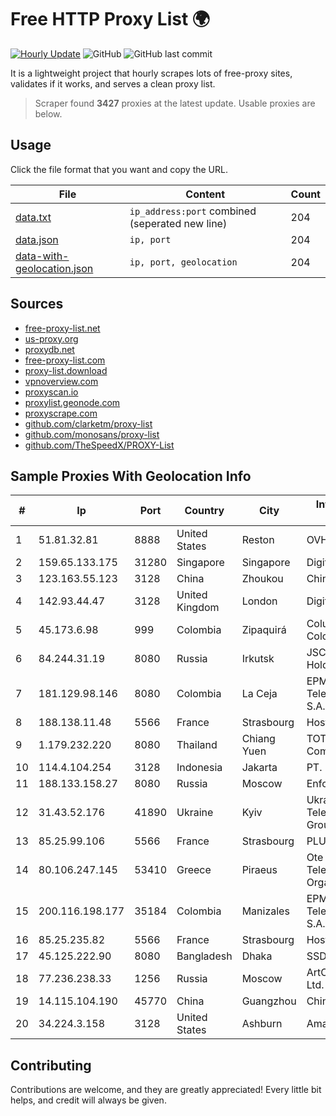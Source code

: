 
# Free HTTP Proxy List 🌍

[![Hourly Update](https://github.com/mertguvencli/http-proxy-list/actions/workflows/main.yml/badge.svg?branch=main)](https://github.com/mertguvencli/http-proxy-list/actions/workflows/main.yml)
![GitHub](https://img.shields.io/github/license/mertguvencli/http-proxy-list)
![GitHub last commit](https://img.shields.io/github/last-commit/mertguvencli/http-proxy-list)

It is a lightweight project that hourly scrapes lots of free-proxy sites, validates if it works, and serves a clean proxy list.


> Scraper found **3427** proxies at the latest update. Usable proxies are below.

## Usage

Click the file format that you want and copy the URL.


|File|Content|Count|
|----|-------|-----|
|[data.txt](https://raw.githubusercontent.com/mertguvencli/http-proxy-list/main/proxy-list/data.txt)|`ip_address:port` combined (seperated new line)|204|
|[data.json](https://raw.githubusercontent.com/mertguvencli/http-proxy-list/main/proxy-list/data.json)|`ip, port`|204|
|[data-with-geolocation.json](https://raw.githubusercontent.com/mertguvencli/http-proxy-list/main/proxy-list/data-with-geolocation.json)|`ip, port, geolocation`|204|

## Sources

* [free-proxy-list.net](https://free-proxy-list.net)
* [us-proxy.org](https://www.us-proxy.org)
* [proxydb.net](http://proxydb.net)
* [free-proxy-list.com](https://free-proxy-list.com/?page=&port=&type%5B%5D=http&type%5B%5D=https&up_time=0&search=Search)
* [proxy-list.download](https://www.proxy-list.download/HTTP)
* [vpnoverview.com](https://vpnoverview.com/privacy/anonymous-browsing/free-proxy-servers)
* [proxyscan.io](https://www.proxyscan.io)
* [proxylist.geonode.com](https://proxylist.geonode.com/api/proxy-list?limit=300&page=1&sort_by=lastChecked&sort_type=desc&protocols=http,https)
* [proxyscrape.com](https://api.proxyscrape.com/v2/?request=displayproxies&protocol=http&timeout=10000&country=all&ssl=all&anonymity=all)
* [github.com/clarketm/proxy-list](https://raw.githubusercontent.com/clarketm/proxy-list/master/proxy-list-raw.txt)
* [github.com/monosans/proxy-list](https://raw.githubusercontent.com/monosans/proxy-list/main/proxies/http.txt)
* [github.com/TheSpeedX/PROXY-List](https://raw.githubusercontent.com/TheSpeedX/PROXY-List/master/http.txt)


## Sample Proxies With Geolocation Info

|#|Ip|Port|Country|City|Internet Service Provider|
|-|--|----|-------|----|-------------------------|
|1|51.81.32.81|8888|United States|Reston|OVH SAS|
|2|159.65.133.175|31280|Singapore|Singapore|DigitalOcean, LLC|
|3|123.163.55.123|3128|China|Zhoukou|Chinanet|
|4|142.93.44.47|3128|United Kingdom|London|DigitalOcean, LLC|
|5|45.173.6.98|999|Colombia|Zipaquirá|Columbus Networks Colombia|
|6|84.244.31.19|8080|Russia|Irkutsk|JSC "ER-Telecom Holding"|
|7|181.129.98.146|8080|Colombia|La Ceja|EPM Telecomunicaciones S.A. E.S.P.|
|8|188.138.11.48|5566|France|Strasbourg|Host Europe GmbH|
|9|1.179.232.220|8080|Thailand|Chiang Yuen|TOT Public Company Limited|
|10|114.4.104.254|3128|Indonesia|Jakarta|PT. INDOSAT Tbk|
|11|188.133.158.27|8080|Russia|Moscow|Enforta-MSK|
|12|31.43.52.176|41890|Ukraine|Kyiv|Ukrainian Telecommunication Group LLC|
|13|85.25.99.106|5566|France|Strasbourg|PLUSSERVER|
|14|80.106.247.145|53410|Greece|Piraeus|Ote SA (Hellenic Telecommunications Organisation)|
|15|200.116.198.177|35184|Colombia|Manizales|EPM Telecomunicaciones S.A. E.S.P|
|16|85.25.235.82|5566|France|Strasbourg|Host Europe GmbH|
|17|45.125.222.90|8080|Bangladesh|Dhaka|SSD-TECH|
|18|77.236.238.33|1256|Russia|Moscow|ArtCommunications Ltd.|
|19|14.115.104.190|45770|China|Guangzhou|Chinanet|
|20|34.224.3.158|3128|United States|Ashburn|Amazon.com, Inc.|



## Contributing

Contributions are welcome, and they are greatly appreciated! Every
little bit helps, and credit will always be given.

